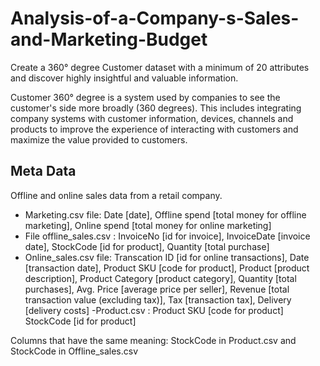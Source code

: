 # Analysis-of-a-Company-s-Sales-and-Marketing-Budget
Create a 360° degree Customer dataset with a minimum of 20 attributes and discover highly insightful and valuable information.

Customer 360° degree is a system used by companies to see the customer's side more broadly (360 degrees). This includes integrating company systems with customer information, devices, channels and products to improve the experience of interacting with customers and maximize the value provided to customers.

## Meta Data
Offline and online sales data from a retail company.
- Marketing.csv file: Date [date], Offline spend [total money for offline marketing], Online spend [total money for online marketing]
- File offline_sales.csv : InvoiceNo [id for invoice], InvoiceDate [invoice date], StockCode [id for product], Quantity [total purchase]
- Online_sales.csv file: Transcation ID [id for online transactions], Date [transaction date], Product SKU [code for product], Product [product description], Product Category [product category], Quantity [total purchases], Avg. Price [average price per seller], Revenue [total transaction value (excluding tax)], Tax [transaction tax], Delivery [delivery costs]
-Product.csv : Product SKU [code for product] StockCode [id for product]

Columns that have the same meaning: StockCode in Product.csv and StockCode in Offline_sales.csv
